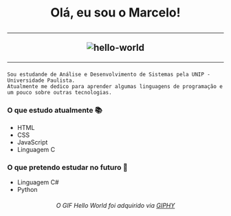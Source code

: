 <h1 align ="center"><b>
  Olá, eu sou o Marcelo!</b>
</h1>

<h2 align="center">
<hr>
  
![hello-world](https://user-images.githubusercontent.com/93165300/143136001-97be3cf1-810c-4c2d-b65a-2ff09102cb97.gif)
  
<hr>
</h2>

```
Sou estudande de Análise e Desenvolvimento de Sistemas pela UNIP - Universidade Paulista.
Atualmente me dedico para aprender algumas linguagens de programação e um pouco sobre outras tecnologias.
```

### O que estudo atualmente 📚

  - HTML
  - CSS
  - JavaScript
  - Linguagem C

### O que pretendo estudar no futuro 📙
  
  - Linguagem C#
  - Python


<h6 align ="center">
  O GIF Hello World foi adquirido via <a target=_blank href="https://giphy.com/gifs/i4MAH84pqe2m2aVojc"> GIPHY</a>
</h6>
